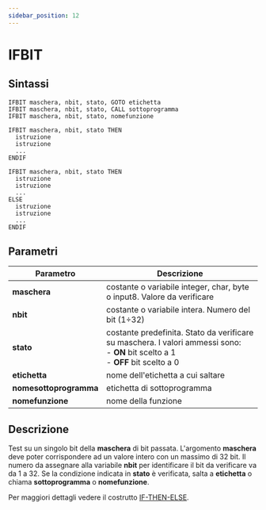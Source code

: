 ```yaml
---
sidebar_position: 12
---
```


# IFBIT

## Sintassi

  ```
IFBIT maschera, nbit, stato, GOTO etichetta
IFBIT maschera, nbit, stato, CALL sottoprogramma
IFBIT maschera, nbit, stato, nomefunzione

IFBIT maschera, nbit, stato THEN
    istruzione
    istruzione
    ...
ENDIF

IFBIT maschera, nbit, stato THEN
    istruzione
    istruzione
    ...
ELSE
    istruzione
    istruzione
    ...
ENDIF
  ```

## Parametri
|Parametro                    | Descrizione                                                                                           |                
|-----------------------------|-------------------------------------------------------------------------------------------------------|
| **maschera**                | costante o variabile integer, char, byte o input8. Valore da verificare                               |  
| **nbit**                    | costante o variabile intera. Numero del bit (1÷32)                                                    |      
| **stato**                   | costante predefinita. Stato da verificare su maschera. I valori ammessi sono: <br/>- **ON** bit scelto a 1  <br/>- **OFF** bit scelto a 0 |         
| **etichetta**               | nome dell'etichetta a cui saltare                                                                     | 
| **nomesottoprogramma**      | etichetta di sottoprogramma                                                                           |
| **nomefunzione**            | nome della funzione                                                                                   |    

## Descrizione
Test su un singolo bit della **maschera** di bit passata. L'argomento **maschera** deve poter corrispondere ad un valore intero con un massimo di 32 bit. Il numero da assegnare alla variabile **nbit** per identificare il bit da verificare va da 1 a 32. Se la condizione indicata in **stato** è verificata, salta a **etichetta** o chiama **sottoprogramma** o **nomefunzione**.

Per maggiori dettagli vedere il costrutto [IF-THEN-ELSE](IF.md).
